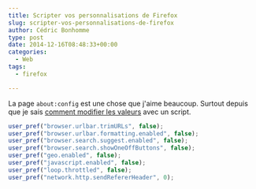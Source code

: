 ```yaml
---
title: Scripter vos personnalisations de Firefox
slug: scripter-vos-personnalisations-de-firefox
author: Cédric Bonhomme
type: post
date: 2014-12-16T08:48:33+00:00
categories:
  - Web
tags:
  - firefox

---
```

La page `about:config` est une chose que j'aime beaucoup. Surtout depuis que
je sais [comment modifier les valeurs][1] avec un script.

```javascript
user_pref("browser.urlbar.trimURLs", false);
user_pref("browser.urlbar.formatting.enabled", false);
user_pref("browser.search.suggest.enabled", false);
user_pref("browser.search.showOneOffButtons", false);
user_pref("geo.enabled", false);
user_pref("javascript.enabled", false);
user_pref("loop.throttled", false);
user_pref("network.http.sendRefererHeader", 0);
```

 [1]: http://kb.mozillazine.org/User.js_file